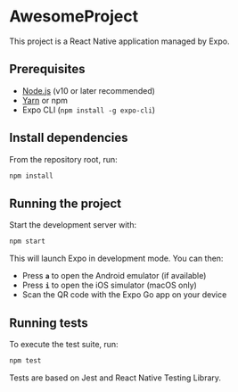 # AwesomeProject

This project is a React Native application managed by Expo.

## Prerequisites

- [Node.js](https://nodejs.org/) (v10 or later recommended)
- [Yarn](https://yarnpkg.com/) or npm
- Expo CLI (`npm install -g expo-cli`)

## Install dependencies

From the repository root, run:

```bash
npm install
```

## Running the project

Start the development server with:

```bash
npm start
```

This will launch Expo in development mode. You can then:

- Press **`a`** to open the Android emulator (if available)
- Press **`i`** to open the iOS simulator (macOS only)
- Scan the QR code with the Expo Go app on your device

## Running tests

To execute the test suite, run:

```bash
npm test
```

Tests are based on Jest and React Native Testing Library.
